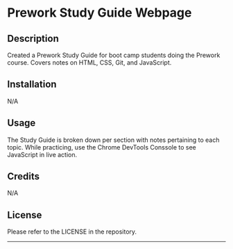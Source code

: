 # Prework Study Guide Webpage

## Description

Created a Prework Study Guide for boot camp students doing the Prework course. Covers notes on HTML, CSS, Git, and JavaScript.

## Installation

N/A

## Usage

The Study Guide is broken down per section with notes pertaining to each topic. While practicing, use the Chrome DevTools Conssole to see JavaScript in live action.

## Credits

N/A

## License

Please refer to the LICENSE in the repository. 

---